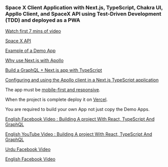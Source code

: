 ### Space X Client Application with Next.js, TypeScript, Chakra UI, Appllo Client, and SpaceX API using Test-Driven Development (TDD) and deployed as a PWA

[Watch first 7 mins of video](https://www.youtube.com/watch?v=7wzR4Ig5pTI)

[Space X API](http://api.spacex.land/graphql/)

[Example of a Demo App](https://github.com/imranhsayed/graphql-react-app/blob/master/GraphQl-SpaceX-Demo.gif)

[Why use Next.js with Apollo](https://blog.logrocket.com/why-use-next-js-apollo/)

[Build a GraphQL + Next.js app with TypeScript](https://www.apollographql.com/blog/apollo-client/next-js/next-js-getting-started/)

[Configuring and using the Apollo client in a Next.js TypeScript application](https://javascript.plainenglish.io/configuring-and-using-the-apollo-client-in-a-next-js-typescript-application-9de6b2258943)

The app must be [mobile-first and responsive](https://chakra-ui.com/docs/styled-system/responsive-styles).

When the project is complete deploy it on [Vercel](https://vercel.com/docs/concepts/deployments/overview).

You are required to build your own App not just copy the Demo Apps.

[English Facebook Video : Building A project With React, TypeScript And GraphQL](https://www.facebook.com/zeeshanhanif/videos/10224252222558107/)

[English YouTube Video : Building A project With React, TypeScript And GraphQL](https://www.youtube.com/watch?v=gavh9cTxGWI)

[Urdu Facebook Video](https://www.facebook.com/zeeshanhanif/videos/10224260317480475/)

[English Facebook Video](https://www.youtube.com/watch?v=oVn0oXOdS58)